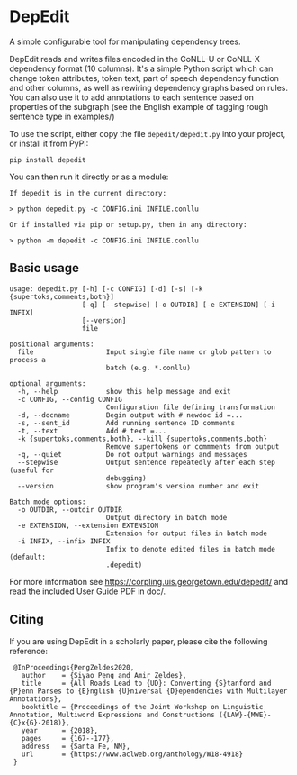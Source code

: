 # DepEdit

A simple configurable tool for manipulating dependency trees.

DepEdit reads and writes files encoded in the CoNLL-U or CoNLL-X dependency format (10 columns).  It's a simple Python script which can change token attributes, token text, part of speech dependency function and other columns, as well as rewiring dependency graphs based on rules. You can also use it to add annotations to each sentence based on properties of the subgraph (see the English example of tagging rough sentence type in examples/)

To use the script, either copy the file `depedit/depedit.py` into your project, or install it from PyPI:

```
pip install depedit
```

You can then run it directly or as a module:

```
If depedit is in the current directory:

> python depedit.py -c CONFIG.ini INFILE.conllu

Or if installed via pip or setup.py, then in any directory:

> python -m depedit -c CONFIG.ini INFILE.conllu
```

## Basic usage

```
usage: depedit.py [-h] [-c CONFIG] [-d] [-s] [-k {supertoks,comments,both}]
                  [-q] [--stepwise] [-o OUTDIR] [-e EXTENSION] [-i INFIX]
                  [--version]
                  file

positional arguments:
  file                  Input single file name or glob pattern to process a
                        batch (e.g. *.conllu)

optional arguments:
  -h, --help            show this help message and exit
  -c CONFIG, --config CONFIG
                        Configuration file defining transformation
  -d, --docname         Begin output with # newdoc id =...
  -s, --sent_id         Add running sentence ID comments
  -t, --text            Add # text =...
  -k {supertoks,comments,both}, --kill {supertoks,comments,both}
                        Remove supertokens or commments from output
  -q, --quiet           Do not output warnings and messages
  --stepwise            Output sentence repeatedly after each step (useful for
                        debugging)
  --version             show program's version number and exit

Batch mode options:
  -o OUTDIR, --outdir OUTDIR
                        Output directory in batch mode
  -e EXTENSION, --extension EXTENSION
                        Extension for output files in batch mode
  -i INFIX, --infix INFIX
                        Infix to denote edited files in batch mode (default:
                        .depedit)
```

For more information see https://corpling.uis.georgetown.edu/depedit/ and read the included User Guide PDF in doc/.

## Citing

If you are using DepEdit in a scholarly paper, please cite the following reference:

```
 @InProceedings{PengZeldes2020,
   author    = {Siyao Peng and Amir Zeldes},
   title     = {All Roads Lead to {UD}: Converting {S}tanford and {P}enn Parses to {E}nglish {U}niversal {D}ependencies with Multilayer Annotations},
   booktitle = {Proceedings of the Joint Workshop on Linguistic Annotation, Multiword Expressions and Constructions ({LAW}-{MWE}-{C}x{G}-2018)},
   year      = {2018},
   pages     = {167--177},
   address   = {Santa Fe, NM},
   url       = {https://www.aclweb.org/anthology/W18-4918}
 }
 ```